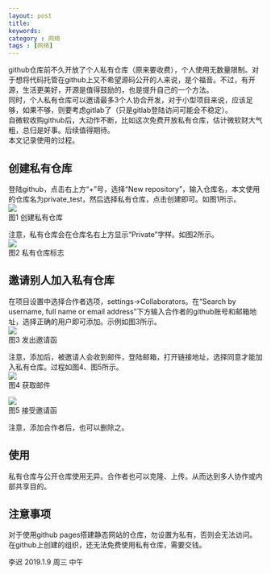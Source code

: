 ```yaml
---
layout: post
title: 
keywords: 
category : 网络
tags : [网络]
---
```


github仓库前不久开放了个人私有仓库（原来要收费），个人使用无数量限制。对于想将代码托管在github上又不希望源码公开的人来说，是个福音。不过，有开源，生活更美好，开源是值得鼓励的，也是提升自己的一个方法。  
同时，个人私有仓库可以邀请最多3个人协合开发，对于小型项目来说，应该足够，如果不够，则要考虑gitlab了（只是gitlab登陆访问可能会不稳定）。  
自微软收购github后，大动作不断，比如这次免费开放私有仓库，估计微软财大气粗，总归是好事。后续值得期待。  
本文记录使用的过程。  

<!-- more -->

## 创建私有仓库
登陆github，点击右上方“+”号，选择“New repository”，输入仓库名，本文使用的仓库名为private_test，然后选择私有仓库，点击创建即可。如图1所示。  
![](https://raw.githubusercontent.com/latelee/latelee.github.io/master/assets/network/githubprivate_1.png)  
  图1 创建私有仓库  

注意，私有仓库会在仓库名右上方显示“Private”字样。如图2所示。  
![](https://raw.githubusercontent.com/latelee/latelee.github.io/master/assets/network/githubprivate_2.png)  
  图2 私有仓库标志  

## 邀请别人加入私有仓库

在项目设置中选择合作者选项，settings->Collaborators。在“Search by username, full name or email address”下方输入合作者的github账号和邮箱地址，选择正确的用户即可添加。示例如图3所示。  
![](https://raw.githubusercontent.com/latelee/latelee.github.io/master/assets/network/githubprivate_3.png)  
  图3 发出邀请函   

注意，添加后，被邀请人会收到邮件，登陆邮箱，打开链接地址，选择同意才能加入私有仓库。过程如图4、图5所示。    
![](https://raw.githubusercontent.com/latelee/latelee.github.io/master/assets/network/githubprivate_4.png)  
  图4  获取邮件  

![](https://raw.githubusercontent.com/latelee/latelee.github.io/master/assets/network/githubprivate_5.png)  
  图5 接受邀请函   
  
注意，添加合作者后，也可以删除之。  

## 使用
私有仓库与公开仓库使用无异。合作者也可以克隆、上传。从而达到多人协作或内部共享目的。  

## 注意事项
对于使用github pages搭建静态网站的仓库，勿设置为私有，否则会无法访问。  
在github上创建的组织，还无法免费使用私有仓库，需要交钱。  

李迟 2019.1.9 周三 中午
